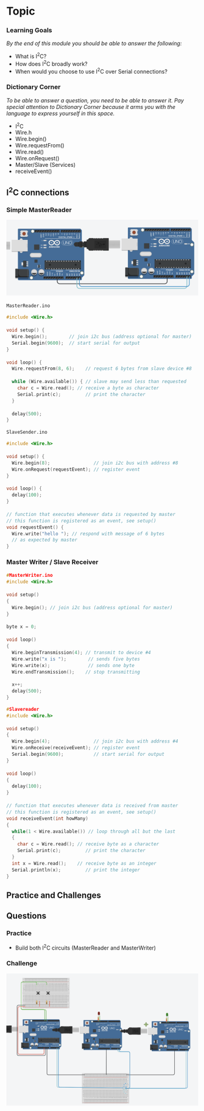 # Topic 

### Learning Goals

*By the end of this module you should be able to answer the following:*

* What is I<sup>2</sup>C?
* How does I<sup>2</sup>C broadly work?
* When would you choose to use I<sup>2</sup>C over Serial connections?

### Dictionary Corner

*To be able to answer a question, you need to be able to answer it. Pay special attention to Dictionary Corner because it arms you with the language to express yourself in this space.*

* I<sup>2</sup>C
* Wire.h
* Wire.begin()
* Wire.requestFrom()
* Wire.read()
* Wire.onRequest()
* Master/Slave (Services)
* receiveEvent()

## I<sup>2</sup>C connections

### Simple MasterReader

![](2021-08-21-16-05-42.png)

`MasterReader.ino`
```cpp
#include <Wire.h>

void setup() {
  Wire.begin();        // join i2c bus (address optional for master)
  Serial.begin(9600);  // start serial for output
}

void loop() {
  Wire.requestFrom(8, 6);    // request 6 bytes from slave device #8

  while (Wire.available()) { // slave may send less than requested
    char c = Wire.read(); // receive a byte as character
    Serial.print(c);         // print the character
  }

  delay(500);
}
```

`SlaveSender.ino`
```cpp
#include <Wire.h>

void setup() {
  Wire.begin(8);                // join i2c bus with address #8
  Wire.onRequest(requestEvent); // register event
}

void loop() {
  delay(100);
}

// function that executes whenever data is requested by master
// this function is registered as an event, see setup()
void requestEvent() {
  Wire.write("hello "); // respond with message of 6 bytes
  // as expected by master
}
```

### Master Writer / Slave Receiver

```cpp
#MasterWriter.ino
#include <Wire.h>

void setup()
{
  Wire.begin(); // join i2c bus (address optional for master)
}

byte x = 0;

void loop()
{
  Wire.beginTransmission(4); // transmit to device #4
  Wire.write("x is ");        // sends five bytes
  Wire.write(x);              // sends one byte  
  Wire.endTransmission();    // stop transmitting

  x++;
  delay(500);
}
```

```cpp
#Slavereader
#include <Wire.h>

void setup()
{
  Wire.begin(4);                // join i2c bus with address #4
  Wire.onReceive(receiveEvent); // register event
  Serial.begin(9600);           // start serial for output
}

void loop()
{
  delay(100);
}

// function that executes whenever data is received from master
// this function is registered as an event, see setup()
void receiveEvent(int howMany)
{
  while(1 < Wire.available()) // loop through all but the last
  {
    char c = Wire.read(); // receive byte as a character
    Serial.print(c);         // print the character
  }
  int x = Wire.read();    // receive byte as an integer
  Serial.println(x);         // print the integer
}

```

## Practice and Challenges

## Questions

### Practice

* Build both I<sup>2</sup>C circuits (MasterReader and MasterWriter)

### Challenge

![](2021-08-22-15-54-20.png)